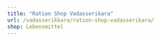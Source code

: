 ```yaml
---
title: "Ration Shop Vadasserikara"
url: /vadasserikkara/ration-shop-vadasserikara/
shop: Lebensmittel
---
```

